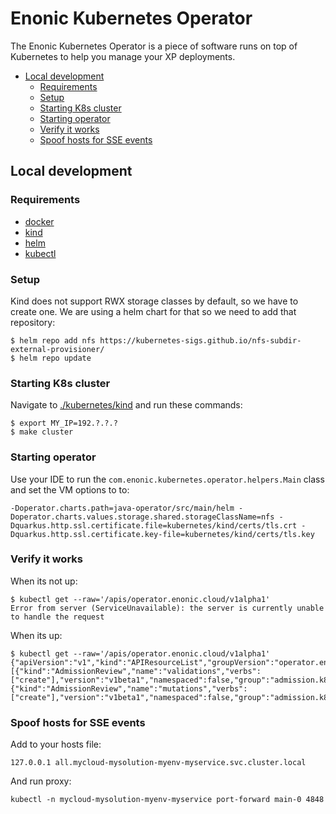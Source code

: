 <h1>Enonic Kubernetes Operator</h1>

The Enonic Kubernetes Operator is a piece of software runs on top of Kubernetes to help you manage your XP deployments.

- [Local development](#local-development)
  - [Requirements](#requirements)
  - [Setup](#setup)
  - [Starting K8s cluster](#starting-k8s-cluster)
  - [Starting operator](#starting-operator)
  - [Verify it works](#verify-it-works)
  - [Spoof hosts for SSE events](#spoof-hosts-for-sse-events)

## Local development

### Requirements

* [docker](https://docs.docker.com/get-docker/)
* [kind](https://kind.sigs.k8s.io/)
* [helm](https://helm.sh/docs/intro/install/)
* [kubectl](https://kubernetes.io/docs/tasks/tools/install-kubectl/)

### Setup

Kind does not support RWX storage classes by default, so we have to create one. We are using a helm chart for that so we need to add that repository:

```console
$ helm repo add nfs https://kubernetes-sigs.github.io/nfs-subdir-external-provisioner/
$ helm repo update
```

### Starting K8s cluster

Navigate to [./kubernetes/kind](../kubernetes/kind) and run these commands:

```console
$ export MY_IP=192.?.?.?
$ make cluster
```

### Starting operator

Use your IDE to run the `com.enonic.kubernetes.operator.helpers.Main` class and set the VM options to to:

```
-Doperator.charts.path=java-operator/src/main/helm -Doperator.charts.values.storage.shared.storageClassName=nfs -Dquarkus.http.ssl.certificate.file=kubernetes/kind/certs/tls.crt -Dquarkus.http.ssl.certificate.key-file=kubernetes/kind/certs/tls.key
```

### Verify it works

When its not up:

```console
$ kubectl get --raw='/apis/operator.enonic.cloud/v1alpha1'
Error from server (ServiceUnavailable): the server is currently unable to handle the request
```

When its up:

```console
$ kubectl get --raw='/apis/operator.enonic.cloud/v1alpha1'
{"apiVersion":"v1","kind":"APIResourceList","groupVersion":"operator.enonic.cloud/v1alpha","resources":[{"kind":"AdmissionReview","name":"validations","verbs":["create"],"version":"v1beta1","namespaced":false,"group":"admission.k8s.io","singularName":""},{"kind":"AdmissionReview","name":"mutations","verbs":["create"],"version":"v1beta1","namespaced":false,"group":"admission.k8s.io","singularName":""}]}
```

### Spoof hosts for SSE events

Add to your hosts file:

```
127.0.0.1 all.mycloud-mysolution-myenv-myservice.svc.cluster.local
```

And run proxy:

```console
kubectl -n mycloud-mysolution-myenv-myservice port-forward main-0 4848
```
